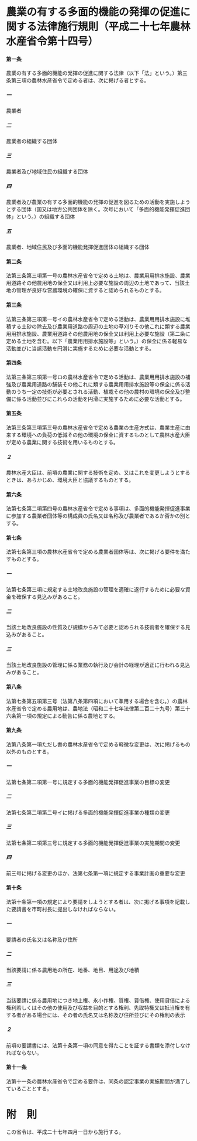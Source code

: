 # 農業の有する多面的機能の発揮の促進に関する法律施行規則（平成二十七年農林水産省令第十四号）
#### 第一条
農業の有する多面的機能の発揮の促進に関する法律（以下「法」という。）第三条第三項の農林水産省令で定める者は、次に掲げる者とする。
##### 一
農業者
##### 二
農業者の組織する団体
##### 三
農業者及び地域住民の組織する団体
##### 四
農業者及び農業の有する多面的機能の発揮の促進を図るための活動を実施しようとする団体（国又は地方公共団体を除く。次号において「多面的機能発揮促進団体」という。）の組織する団体
##### 五
農業者、地域住民及び多面的機能発揮促進団体の組織する団体
#### 第二条
法第三条第三項第一号の農林水産省令で定める土地は、農業用用排水施設、農業用道路その他農用地の保全又は利用上必要な施設の周辺の土地であって、当該土地の管理が良好な営農環境の確保に資すると認められるものとする。
#### 第三条
法第三条第三項第一号イの農林水産省令で定める活動は、農業用用排水施設に堆積する土砂の除去及び農業用道路の周辺の土地の草刈りその他これに類する農業用用排水施設、農業用道路その他農用地の保全又は利用上必要な施設（第二条に定める土地を含む。以下「農業用用排水施設等」という。）の保全に係る軽易な活動並びに当該活動を円滑に実施するために必要な活動とする。
#### 第四条
法第三条第三項第一号ロの農林水産省令で定める活動は、農業用用排水施設の補強及び農業用道路の舗装その他これに類する農業用用排水施設等の保全に係る活動のうち一定の技術が必要とされる活動、植栽その他の農村の環境の保全及び整備に係る活動並びにこれらの活動を円滑に実施するために必要な活動とする。
#### 第五条
法第三条第三項第三号の農林水産省令で定める農業の生産方式は、農業生産に由来する環境への負荷の低減その他の環境の保全に資するものとして農林水産大臣が定める農業に関する技術を用いるものとする。
##### ２
農林水産大臣は、前項の農業に関する技術を定め、又はこれを変更しようとするときは、あらかじめ、環境大臣と協議するものとする。
#### 第六条
法第七条第二項第四号の農林水産省令で定める事項は、多面的機能発揮促進事業に参加する農業者団体等の構成員の氏名又は名称及び農業者であるか否かの別とする。
#### 第七条
法第七条第三項の農林水産省令で定める農業者団体等は、次に掲げる要件を満たすものとする。
##### 一
法第七条第三項に規定する土地改良施設の管理を適確に遂行するために必要な資金を確保する見込みがあること。
##### 二
当該土地改良施設の性質及び規模からみて必要と認められる技術者を確保する見込みがあること。
##### 三
当該土地改良施設の管理に係る業務の執行及び会計の経理が適正に行われる見込みがあること。
#### 第八条
法第七条第五項第三号（法第八条第四項において準用する場合を含む。）の農林水産省令で定める農用地は、農地法（昭和二十七年法律第二百二十九号）第三十六条第一項の規定による勧告に係る農地とする。
#### 第九条
法第八条第一項ただし書の農林水産省令で定める軽微な変更は、次に掲げるもの以外のものとする。
##### 一
法第七条第二項第一号に規定する多面的機能発揮促進事業の目標の変更
##### 二
法第七条第二項第二号イに掲げる多面的機能発揮促進事業の種類の変更
##### 三
法第七条第二項第三号に規定する多面的機能発揮促進事業の実施期間の変更
##### 四
前三号に掲げる変更のほか、法第七条第一項に規定する事業計画の重要な変更
#### 第十条
法第十条第一項の規定により要請をしようとする者は、次に掲げる事項を記載した要請書を市町村長に提出しなければならない。
##### 一
要請者の氏名又は名称及び住所
##### 二
当該要請に係る農用地の所在、地番、地目、用途及び地積
##### 三
当該要請に係る農用地につき地上権、永小作権、質権、賃借権、使用貸借による権利若しくはその他の使用及び収益を目的とする権利、先取特権又は抵当権を有する者がある場合には、その者の氏名又は名称及び住所並びにその権利の表示
##### ２
前項の要請書には、法第十条第一項の同意を得たことを証する書類を添付しなければならない。
#### 第十一条
法第十一条の農林水産省令で定める要件は、同条の認定事業の実施期間が満了していることとする。
# 附　則
この省令は、平成二十七年四月一日から施行する。
